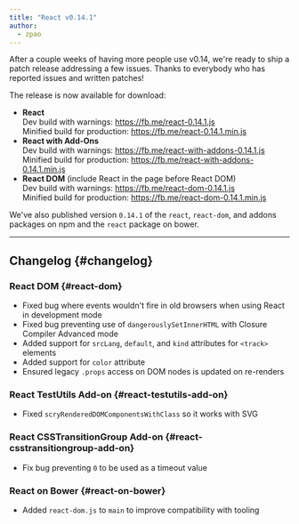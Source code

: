 ```yaml
---
title: "React v0.14.1"
author:
  - zpao
---
```


After a couple weeks of having more people use v0.14, we're ready to ship a patch release addressing a few issues. Thanks to everybody who has reported issues and written patches!

The release is now available for download:

* **React**  
    Dev build with warnings: <https://fb.me/react-0.14.1.js>  
    Minified build for production: <https://fb.me/react-0.14.1.min.js> 
* **React with Add-Ons**  
    Dev build with warnings: <https://fb.me/react-with-addons-0.14.1.js>  
    Minified build for production: <https://fb.me/react-with-addons-0.14.1.min.js> 
* **React DOM** (include React in the page before React DOM)  
    Dev build with warnings: <https://fb.me/react-dom-0.14.1.js>  
    Minified build for production: <https://fb.me/react-dom-0.14.1.min.js> 

We've also published version `0.14.1` of the `react`, `react-dom`, and addons packages on npm and the `react` package on bower.

* * *

## Changelog {#changelog}

### React DOM {#react-dom}

- Fixed bug where events wouldn't fire in old browsers when using React in development mode
- Fixed bug preventing use of `dangerouslySetInnerHTML` with Closure Compiler Advanced mode
- Added support for `srcLang`, `default`, and `kind` attributes for `<track>` elements
- Added support for `color` attribute
- Ensured legacy `.props` access on DOM nodes is updated on re-renders

### React TestUtils Add-on {#react-testutils-add-on}

- Fixed `scryRenderedDOMComponentsWithClass` so it works with SVG

### React CSSTransitionGroup Add-on {#react-csstransitiongroup-add-on}

- Fix bug preventing `0` to be used as a timeout value

### React on Bower {#react-on-bower}

- Added `react-dom.js` to `main` to improve compatibility with tooling